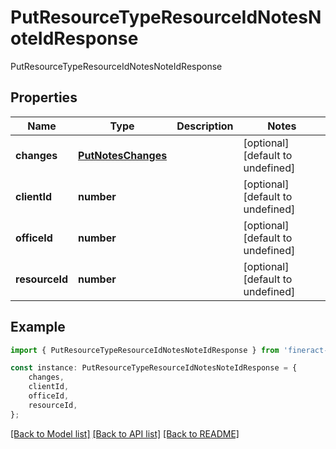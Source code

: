 # PutResourceTypeResourceIdNotesNoteIdResponse

PutResourceTypeResourceIdNotesNoteIdResponse

## Properties

Name | Type | Description | Notes
------------ | ------------- | ------------- | -------------
**changes** | [**PutNotesChanges**](PutNotesChanges.md) |  | [optional] [default to undefined]
**clientId** | **number** |  | [optional] [default to undefined]
**officeId** | **number** |  | [optional] [default to undefined]
**resourceId** | **number** |  | [optional] [default to undefined]

## Example

```typescript
import { PutResourceTypeResourceIdNotesNoteIdResponse } from 'fineract-typescript-client';

const instance: PutResourceTypeResourceIdNotesNoteIdResponse = {
    changes,
    clientId,
    officeId,
    resourceId,
};
```

[[Back to Model list]](../README.md#documentation-for-models) [[Back to API list]](../README.md#documentation-for-api-endpoints) [[Back to README]](../README.md)
